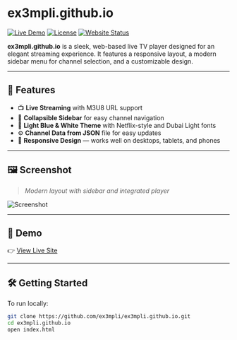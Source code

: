 # ex3mpli.github.io

[![Live Demo](https://img.shields.io/badge/Demo-Live-blue?logo=tv)](https://ex3mpli.github.io)
[![License](https://img.shields.io/github/license/ex3mpli/ex3mpli.github.io)](LICENSE)
[![Website Status](https://img.shields.io/website?url=https%3A%2F%2Fex3mpli.github.io)](https://ex3mpli.github.io)

**ex3mpli.github.io** is a sleek, web-based live TV player designed for an elegant streaming experience. It features a responsive layout, a modern sidebar menu for channel selection, and a customizable design.

---

## 🚀 Features

- 📺 **Live Streaming** with M3U8 URL support  
- 🧭 **Collapsible Sidebar** for easy channel navigation  
- 🎨 **Light Blue & White Theme** with Netflix-style and Dubai Light fonts  
- ⚙️ **Channel Data from JSON** file for easy updates  
- 📱 **Responsive Design** — works well on desktops, tablets, and phones  

---

## 🖼️ Screenshot

> *Modern layout with sidebar and integrated player*

![Screenshot](https://ex3mpli.github.io/Screenshot.png)<!-- Replace this with your actual screenshot path -->

---

## 📂 Demo

👉 [View Live Site](https://ex3mpli.github.io)

---

## 🛠️ Getting Started

To run locally:

```bash
git clone https://github.com/ex3mpli/ex3mpli.github.io.git
cd ex3mpli.github.io
open index.html

